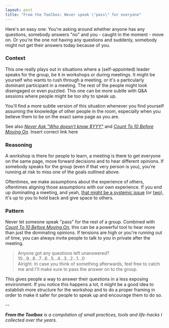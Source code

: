 ```yaml
---
layout: post
title: "From the Toolbox: Never speak \"pass\" for everyone"
---
```

Here's an easy one: You're asking around whether anyone has any questions, somebody answers "no" and you - caught in the moment - move on. Or you're the one not having any questions and suddenly, somebody might not get their answers today because of you.

### Context

This one really plays out in situations where a (self-appointed) leader speaks for the group, be it in workshops or during meetings. It might be yourself who wants to rush through a meeting, or it's a particularly dominant participant in a meeting. The rest of the people might look disengaged or even puzzled. This one can be more subtle with Q&A sessions where people might be too shy to speak up.

You'll find a more subtle version of this situation whenever you find yourself assuming the knowledge of other people in the room, especially when you believe them to be on the exact same page as you are.

See also [*Never Ask "Who doesn't know $YYY"*]("_drafts/never_ask_who_doesnt_know.md") and [*Count To 10 Before Moving On*]("_drafts/count_to_10_before_moving_on.md").
<TODO>Insert correct link here</TODO>

### Reasoning

A workshop is there for people to learn, a meeting is there to get everyone on the same page, move forward decisions and to hear different opinions. If somebody speaks for the group (even if that very person is you), you're running at risk to miss one of the goals outlined above.

Oftentimes, we make assumptions about the experience of others, oftentimes aligning those assumptions with our own experience. If you end up dominating a meeting, and yeah, [that might be a systemic issue](https://www.nytimes.com/2017/06/14/business/women-sexism-work-huffington-kamala-harris.html) (or [two](http://geekfeminism.wikia.com/wiki/Splaining)), it's up to you to hold back and give space to others.

### Pattern

Never let someone speak "pass" for the rest of a group. Combined with [*Count To 10 Before Moving On*]("_drafts/count_to_10_before_moving_on.md"), this can be a powerful tool to hear more than just the dominating opinions. If tensions are high or you're running out of time, you can always invite people to talk to you in private after the meeting.

> Anyone got any questions left unanswered?  
> 10...9...8...7...6...5...4...3...2...1...0  
> Alright. In case you think of something afterwards, feel free to catch me and I'll make sure to pass the answer on to the group.

This gives people a way to answer their questions in a less exposing environment. If you notice this happens a lot, it might be a good idea to establish more structure for the workshop and to do a proper framing in order to make it safer for people to speak up and encourage them to do so.

--

_**From the Toolbox** is a compilation of small practices, tools and life-hacks I collected over the years._
